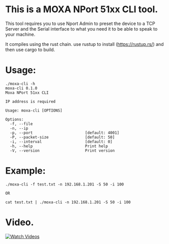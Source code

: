 # This is a MOXA NPort 51xx CLI tool.
This tool requires you to use Nport Admin to preset the device to a TCP Server and the Serial interface to what you need it to be able to speak to your machine.

It compiles using the rust chain.
use rustup to install (https://rustup.rs/) and then use cargo to build.

# Usage:
```
./moxa-cli -h
moxa-cli 0.1.0
Moxa NPort 51xx CLI

IP address is required

Usage: moxa-cli [OPTIONS]

Options:
  -f, --file
  -n, --ip
  -p, --port                       [default: 4001]
  -P, --packet-size                [default: 50]
  -i, --interval                   [default: 0]
  -h, --help                       Print help
  -V, --version                    Print version
```
# Example:
```
./moxa-cli -f test.txt -n 192.168.1.201 -S 50 -i 100

OR

cat test.txt | ./moxa-cli -n 192.168.1.201 -S 50 -i 100
```

# Video.
[![Watch Videos](https://i9.ytimg.com/vi_webp/Xyyfbxs5dKQ/mq2.webp?sqp=CNi0hqEG-oaymwEmCMACELQB8quKqQMa8AEB-AGICYAC0AWKAgwIABABGBEgYChyMA8=&rs=AOn4CLD8-JVS6CZX1FiZuZzuDRXy2P-UOA)](https://www.youtube.com/watch?v=Xyyfbxs5dKQ)